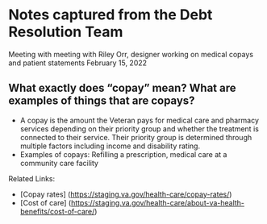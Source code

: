 # Notes captured from the Debt Resolution Team
Meeting with meeting with Riley Orr, designer working on medical copays and patient statements
February 15, 2022

## What exactly does “copay” mean? What are examples of things that are copays?
- A copay is the amount the Veteran pays for medical care and pharmacy services depending on their priority group and whether the treatment is connected to their service. Their priority group is determined through multiple factors including income and disability rating. 
- Examples of copays: Refilling a prescription, medical care at a community care facility 

Related Links:
- [Copay rates] (https://staging.va.gov/health-care/copay-rates/) 
- [Cost of care] (https://staging.va.gov/health-care/about-va-health-benefits/cost-of-care/)

